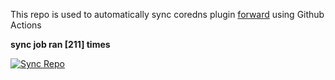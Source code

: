 This repo is used to automatically sync coredns plugin [forward](https://github.com/QZLin/forward) using Github Actions

**sync job ran [211] times**

[![Sync Repo](https://github.com/QZLin/coredns-extract/actions/workflows/sync.yaml/badge.svg)](https://github.com/QZLin/coredns-extract/actions/workflows/sync.yaml)
